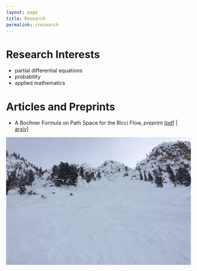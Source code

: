 ```yaml
---
layout: page
title: Research
permalink: /research
---
```


Research Interests
======
  - partial differential equations
  - probability
  - applied mathematics

Articles and Preprints
======
  - A Bochner Formula on Path Space for the Ricci Flow, <em>preprint</em> \[[pdf](/assets/A_Bochner_Formula_on_Path_Space_for_the_Ricci_Flow.pdf) \| [arxiv](https://arxiv.org/abs/1909.04193)\]

![](assets/img/KHMR_Terminator.jpg)
